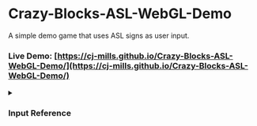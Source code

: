 # Crazy-Blocks-ASL-WebGL-Demo
 A simple demo game that uses ASL signs as user input. 

### Live Demo: [https://cj-mills.github.io/Crazy-Blocks-ASL-WebGL-Demo/](https://cj-mills.github.io/Crazy-Blocks-ASL-WebGL-Demo/)


<details><summary><h3>Input Reference</h3></summary><br/>

| Input    | Image                                              |
| --------- | ------------------------------------------------------------ |
| Move Up        | ![B429](./images/B429.jpg) |
| Quit      | ![Stop_0](./images/Stop_0.jpg) |
</details>
